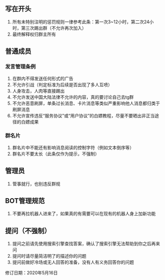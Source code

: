 ## 写在开头
1. 所有未特别注明的惩罚规则一律参考此条：第一次3~12小时，第二次24小时，第三次踢出群（不允许再次加入）
2. 最终解释权归群主所有

## 普通成员

### 发言管理条例
1. 在群内不得发送任何形式的广告
2. 不允许引战（判定标准为后续是否出现了多人互喷）
3. 人身攻击，人肉等直接踢出
4. 不允许发送中国大陆法律不允许的内容，真的要讨论自己去tg群
5. 不允许恶意刷屏，单条过长消息、卡片消息等类似严重影响他人消息都归类于刷屏消息
6. 不允许宣传违反“服务协议”或“用户协议”的白嫖教程，尽量不要晒出非正当途径的白嫖成果

### 群名片
1. 群名片中不能还有影响消息阅读的控制字符（例如文本倒序等）
2. 群名片不要太长（此条仅作为提示，不强制）

## 管理员
1. 管事就行，也别违反群规

## BOT管理规范
1. 不要再拉机器人进来了，如果真的有需要可以在现有的机器人身上加新功能

## 提问（不强制）
1. 提问之前请先使用搜索引擎查找答案，确认了搜索引擎无法帮助到你之后再来问
2. 提问时请尽量简洁明了的描述你的问题
3. 提问前做好冷场或无人回答的准备，没有人有义务回答你的问题


修订日期：2020年5月16日
